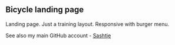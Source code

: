 ## Bicycle landing page

Landing page. Just a training layout. Responsive with burger menu.

See also my main GitHub account - [Sashtje](https://github.com/sashtje)
